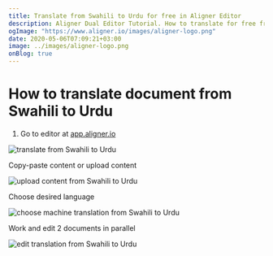 ```yaml
---
title: Translate from Swahili to Urdu for free in Aligner Editor
description: Aligner Dual Editor Tutorial. How to translate for free from Swahili to Urdu. Aligner is multilingual document management platform. 
ogImage: "https://www.aligner.io/images/aligner-logo.png"
date: 2020-05-06T07:09:21+03:00
image: ../images/aligner-logo.png
onBlog: true
---
```


# How to translate document from Swahili to Urdu

1. Go to editor at [app.aligner.io](https://app.aligner.io "Aligner App web page")

![translate from Swahili to Urdu](../aligner-blank-editor.png "translate from Swahili to Urdu")

Copy-paste content or upload content

![upload content from Swahili to Urdu](../aligner-uploaded-document.png "upload content from Swahili to Urdu")

Choose desired language

![choose machine translation from Swahili to Urdu](../aligner-language-dropdown.png "choose machine translation from Swahili to Urdu")

Work and edit 2 documents in parallel

![edit translation from Swahili to Urdu](../aligner-double-sitded-editor.png "edit translation from Swahili to Urdu")

